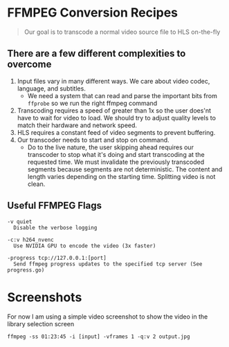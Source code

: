 # FFMPEG Conversion Recipes
> Our goal is to transcode a normal video source file to HLS on-the-fly

## There are a few different complexities to overcome

1. Input files vary in many different ways. We care about video codec, language, and subtitles.
   - We need a system that can read and parse the important bits from `ffprobe` so we run the right ffmpeg command
2. Transcoding requires a speed of greater than 1x so the user does'nt have to wait for video to load. We should try to adjust quality levels to match their hardware and network speed.
3. HLS requires a constant feed of video segments to prevent buffering.
4. Our transcoder needs to start and stop on command. 
   - Do to the live nature, the user skipping ahead requires our transcoder to stop what it's doing and start transcoding at the requested time. We must invalidate the previously transcoded segments because segments are not deterministic. The content and length varies depending on the starting time. Splitting video is not clean.


## Useful FFMPEG Flags

```
-v quiet
  Disable the verbose logging

-c:v h264_nvenc
  Use NVIDIA GPU to encode the video (3x faster)

-progress tcp://127.0.0.1:[port] 
  Send ffmpeg progress updates to the specified tcp server (See progress.go)

```

# Screenshots

For now I am using a simple video screenshot to show the video in the library selection screen

`ffmpeg -ss 01:23:45 -i [input] -vframes 1 -q:v 2 output.jpg`